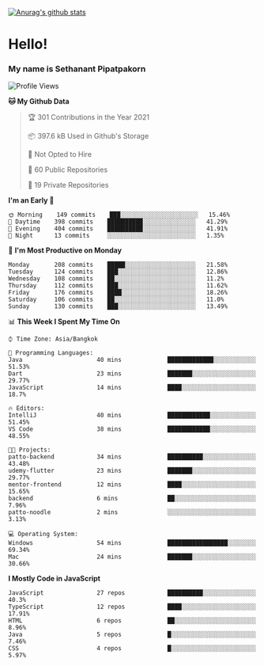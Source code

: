 [![Anurag's github stats](https://github-readme-stats.vercel.app/api?username=thetkpark&count_private=true&show_icons=true&theme=dracula)](https://github.com/anuraghazra/github-readme-stats)

# Hello!
### My name is Sethanant Pipatpakorn

<!--START_SECTION:waka-->
![Profile Views](http://img.shields.io/badge/Profile%20Views-32-blue)

**🐱 My Github Data** 

> 🏆 301 Contributions in the Year 2021
 > 
> 📦 397.6 kB Used in Github's Storage 
 > 
> 🚫 Not Opted to Hire
 > 
> 📜 60 Public Repositories 
 > 
> 🔑 19 Private Repositories  
 > 
**I'm an Early 🐤** 

```text
🌞 Morning    149 commits    ███░░░░░░░░░░░░░░░░░░░░░░   15.46% 
🌆 Daytime    398 commits    ██████████░░░░░░░░░░░░░░░   41.29% 
🌃 Evening    404 commits    ██████████░░░░░░░░░░░░░░░   41.91% 
🌙 Night      13 commits     ░░░░░░░░░░░░░░░░░░░░░░░░░   1.35%

```
📅 **I'm Most Productive on Monday** 

```text
Monday       208 commits    █████░░░░░░░░░░░░░░░░░░░░   21.58% 
Tuesday      124 commits    ███░░░░░░░░░░░░░░░░░░░░░░   12.86% 
Wednesday    108 commits    ██░░░░░░░░░░░░░░░░░░░░░░░   11.2% 
Thursday     112 commits    ███░░░░░░░░░░░░░░░░░░░░░░   11.62% 
Friday       176 commits    ████░░░░░░░░░░░░░░░░░░░░░   18.26% 
Saturday     106 commits    ██░░░░░░░░░░░░░░░░░░░░░░░   11.0% 
Sunday       130 commits    ███░░░░░░░░░░░░░░░░░░░░░░   13.49%

```


📊 **This Week I Spent My Time On** 

```text
⌚︎ Time Zone: Asia/Bangkok

💬 Programming Languages: 
Java                     40 mins             █████████████░░░░░░░░░░░░   51.53% 
Dart                     23 mins             ███████░░░░░░░░░░░░░░░░░░   29.77% 
JavaScript               14 mins             ████░░░░░░░░░░░░░░░░░░░░░   18.7%

🔥 Editors: 
IntelliJ                 40 mins             ████████████░░░░░░░░░░░░░   51.45% 
VS Code                  38 mins             ████████████░░░░░░░░░░░░░   48.55%

🐱‍💻 Projects: 
patto-backend            34 mins             ██████████░░░░░░░░░░░░░░░   43.48% 
udemy-flutter            23 mins             ███████░░░░░░░░░░░░░░░░░░   29.77% 
mentor-frontend          12 mins             ████░░░░░░░░░░░░░░░░░░░░░   15.65% 
backend                  6 mins              ██░░░░░░░░░░░░░░░░░░░░░░░   7.96% 
patto-noodle             2 mins              ░░░░░░░░░░░░░░░░░░░░░░░░░   3.13%

💻 Operating System: 
Windows                  54 mins             █████████████████░░░░░░░░   69.34% 
Mac                      24 mins             ███████░░░░░░░░░░░░░░░░░░   30.66%

```

**I Mostly Code in JavaScript** 

```text
JavaScript               27 repos            ██████████░░░░░░░░░░░░░░░   40.3% 
TypeScript               12 repos            ████░░░░░░░░░░░░░░░░░░░░░   17.91% 
HTML                     6 repos             ██░░░░░░░░░░░░░░░░░░░░░░░   8.96% 
Java                     5 repos             █░░░░░░░░░░░░░░░░░░░░░░░░   7.46% 
CSS                      4 repos             █░░░░░░░░░░░░░░░░░░░░░░░░   5.97%

```



<!--END_SECTION:waka-->
